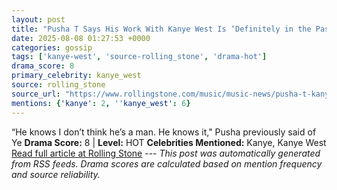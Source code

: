 ```yaml
---
layout: post
title: "Pusha T Says His Work With Kanye West Is ‘Definitely in the Past’"
date: 2025-08-08 01:27:53 +0000
categories: gossip
tags: ['kanye-west', 'source-rolling_stone', 'drama-hot']
drama_score: 8
primary_celebrity: kanye_west
source: rolling_stone
source_url: "https://www.rollingstone.com/music/music-news/pusha-t-kanye-west-collaborations-in-the-past-1235403476/"
mentions: {'kanye': 2, ''kanye_west': 6}
---
```


“He knows I don’t think he’s a man. He knows it," Pusha previously said of Ye **Drama Score:** 8 | **Level:** HOT **Celebrities Mentioned:** Kanye, Kanye West [Read full article at Rolling Stone](https://www.rollingstone.com/music/music-news/pusha-t-kanye-west-collaborations-in-the-past-1235403476/) --- *This post was automatically generated from RSS feeds. Drama scores are calculated based on mention frequency and source reliability.*